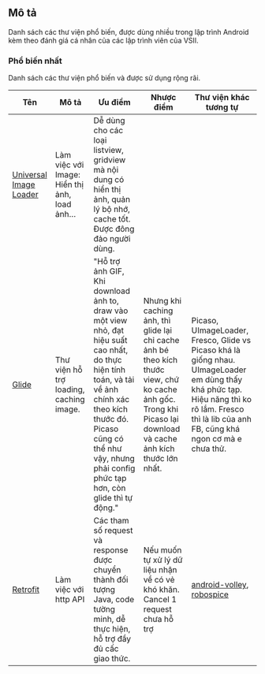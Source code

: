 ## Mô tả

Danh sách các thư viện phổ biến, được dùng nhiều trong lập trình Android kèm theo đánh giá cá nhân của các lập trình viên của VSII.

### Phổ biến nhất

Danh sách các thư viện phổ biến và được sử dụng rộng rãi.

| Tên            | Mô tả |Ưu điểm  |Nhược điểm | Thư viện khác tương tự                    |  
| ----            | ------------      | ------------  | ------------  | ------------       |
| [Universal Image Loader](https://github.com/nostra13/Android-Universal-Image-Loader) | Làm việc với Image: Hiển thị ảnh, load ảnh…|Dễ dùng cho các loại listview, gridview mà nội dung có hiển thị ảnh, quản lý bộ nhớ, cache tốt. Được đông đảo người dùng.|  |  |
| [Glide](https://github.com/bumptech/glide) |Thư viện hỗ trợ loading, caching image.|"Hỗ trợ ảnh GIF, Khi download ảnh to, draw vào một view nhỏ, đạt hiệu suất cao nhất, do thực hiện tính toán, và tải về ảnh chính xác theo kích thước đó. Picaso cũng có thể như vậy, nhưng phải config phức tạp hơn, còn glide thì tự động."| Nhưng khi caching ảnh, thì glide lại chỉ cache ảnh bé theo kích thước view, chứ ko cache ảnh gốc. Trong khi Picaso lại download và cache ảnh kích thước lớn nhất.| Picaso, UImageLoader, Fresco, Glide vs Picaso khá là giống nhau. UImageLoader em dùng thấy khá phức tạp. Hiệu năng thì ko rõ lắm. Fresco thì là lib của anh FB, cũng khá ngon cơ mà e chưa thử.|
|[Retrofit](http://square.github.io/retrofit/) | Làm việc với http API| Các tham số request và response được chuyển thành đối tượng Java, code tường minh, dễ thực hiện, hỗ trợ đầy đủ cấc giao thức.| Nếu muốn tự xử lý dữ liệu nhận về có vẻ khó khăn. Cancel 1 request chưa  hỗ trợ|[android-volley](https://github.com/mcxiaoke/android-volley), [robospice](https://github.com/stephanenicolas/robospice)|

